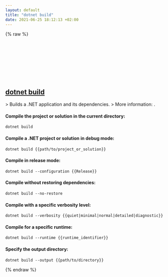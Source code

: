 ```yaml
---
layout: default
title: "dotnet build"
date: 2021-06-25 18:12:13 +02:00
---
```

{% raw %}
<h2 id="dotnet-build">
  <a href="/en/common/dotnet-build.html">dotnet build</a> <a href="#dotnet-build"><svg class="icon">
    <use href="/assets/images/unicode_sprite.svg#link" />
  </svg></a>
</h2>
> Builds a .NET application and its dependencies.
> More information: <https://docs.microsoft.com/dotnet/core/tools/dotnet-build>.

#### Compile the project or solution in the current directory:
```shell
dotnet build
```
#### Compile a .NET project or solution in debug mode:
```shell
dotnet build {{path/to/project_or_solution}}
```
#### Compile in release mode:
```shell
dotnet build --configuration {{Release}}
```
#### Compile without restoring dependencies:
```shell
dotnet build --no-restore
```
#### Compile with a specific verbosity level:
```shell
dotnet build --verbosity {{quiet|minimal|normal|detailed|diagnostic}}
```
#### Compile for a specific runtime:
```shell
dotnet build --runtime {{runtime_identifier}}
```
#### Specify the output directory:
```shell
dotnet build --output {{path/to/directory}}
```
{% endraw %}